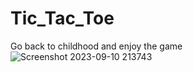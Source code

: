 # Tic_Tac_Toe
Go back to childhood and enjoy the game
![Screenshot 2023-09-10 213743](https://github.com/AvisheikhKundu/Tic-Tac-Toe/assets/99108598/5ce8fd9d-ecdd-48c0-8d1e-4e823c730b11)
